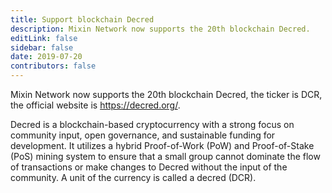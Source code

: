 ```yaml
---
title: Support blockchain Decred
description: Mixin Network now supports the 20th blockchain Decred.
editLink: false
sidebar: false
date: 2019-07-20
contributors: false
---
```


Mixin Network now supports the 20th blockchain Decred, the ticker is DCR, the official website is https://decred.org/.

Decred is a blockchain-based cryptocurrency with a strong focus on community input, open governance, and sustainable funding for development. It utilizes a hybrid Proof-of-Work (PoW) and Proof-of-Stake (PoS) mining system to ensure that a small group cannot dominate the flow of transactions or make changes to Decred without the input of the community. A unit of the currency is called a decred (DCR).